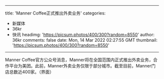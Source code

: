 
---
title: 'Manner Coffee正式推出外卖业务'
categories: 
 - 新媒体
 - 36kr
 - 快讯
headimg: 'https://picsum.photos/400/300?random=8550'
author: 36kr
comments: false
date: Mon, 14 Mar 2022 02:27:55 GMT
thumbnail: 'https://picsum.photos/400/300?random=8550'
---

<div>   
Manner Coffee官方公众号消息，Manner将在全国范围内正式推出外卖业务，合作平台为美团。此前，Manner外卖业务仅限于部分城市。截至目前，Manner门店总数近400家。（界面）  
</div>
            